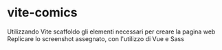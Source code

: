 # vite-comics

Utilizzando Vite scaffoldo gli elementi necessari per creare la pagina web
Replicare lo screenshot assegnato, con l'utilizzo di Vue e Sass